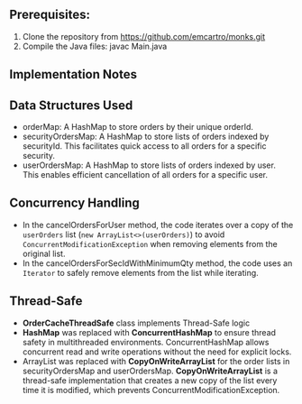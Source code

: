 ## Prerequisites:
1. Clone the repository from  https://github.com/emcartro/monks.git
2. Compile the Java files:  javac Main.java

## Implementation Notes

## Data Structures Used
* orderMap: A HashMap to store orders by their unique orderId.
* securityOrdersMap: A HashMap to store lists of orders indexed by securityId. This facilitates quick access to all orders
  for a specific security.
* userOrdersMap: A HashMap to store lists of orders indexed by user. This enables efficient cancellation of all orders for a specific user.

## Concurrency Handling
*  In the cancelOrdersForUser method, the code iterates over a copy of the `userOrders` list (`new ArrayList<>(userOrders)`) to avoid `ConcurrentModificationException` when removing elements from the original list.
*  In the cancelOrdersForSecIdWithMinimumQty method, the code uses an `Iterator` to safely remove elements from the list while iterating.


## Thread-Safe
* **OrderCacheThreadSafe** class implements Thread-Safe logic
* **HashMap** was replaced with **ConcurrentHashMap** to ensure thread safety in multithreaded environments. ConcurrentHashMap allows concurrent read and write operations without the need for explicit locks.
* ArrayList was replaced with **CopyOnWriteArrayList** for the order lists in securityOrdersMap and userOrdersMap. **CopyOnWriteArrayList** is a thread-safe implementation that creates a new copy of the list every time it is modified, which prevents ConcurrentModificationException.
